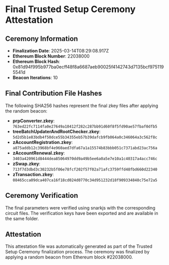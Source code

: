 # Final Trusted Setup Ceremony Attestation

## Ceremony Information

- **Finalization Date**: 2025-03-14T08:29:08.917Z
- **Ethereum Block Number**: 22038000
- **Ethereum Block Hash**: 0x81d94f995b977ba0ecff48f8a6687aeb90025f4142743d7135bcf9751195541d
- **Beacon Iterations**: 10

## Final Contribution File Hashes

The following SHA256 hashes represent the final zkey files after applying the random beacon:

- **prpConverter.zkey**: `763ed22fc7114fa0e27649a10412f282c287bb91d60f8f5fd90ae57fbaf0dfb5`
- **treeBatchUpdaterAndRootChecker.zkey**: `5d2d5b1e83bdb4f50dce55b34355eb57b39dafcb9fb064a0c346064a3c562f8c`
- **zAccountRegistration.zkey**: `a875addb12c3968bf4e960aed7dfa67a1a15574b83bbb051c7371abd23ac756a`
- **zAccountRenewal.zkey**: `3403a420961d8444dea85064970dd9a49b5ee6a0a5e7e10a1c40317a4acc746c`
- **zSwap.zkey**: `713f7d3dbd3c30232b5f06e78fcf202f57f02a71afc3759ffd48fbd660d22340`
- **zTransaction.zkey**: `08465cca09dca407ca16f18cd024d0770c34d951232d18f909334848c75e72a5`

## Ceremony Verification

The final parameters were verified using snarkjs with the corresponding circuit files.
The verification keys have been exported and are available in the same folder.

## Attestation

This attestation file was automatically generated as part of the Trusted Setup Ceremony finalization process.
The ceremony was finalized by applying a random beacon from Ethereum block #22038000.
